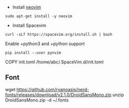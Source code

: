 - Install [neovim](https://github.com/neovim/neovim)

```
sudo apt-get install -y neovim
```

- Install Spacevim 

```
curl -sLf https://spacevim.org/install.sh | bash
```

Enable +python3 and +python support 

```
pip install --user pynvim
```

COPY  init.toml /home/abc/.SpaceVim.d/init.toml 




## Font 

wget https://github.com/ryanoasis/nerd-fonts/releases/download/v2.1.0/DroidSansMono.zip
unzip DroidSansMono.zip -d ~/.fonts